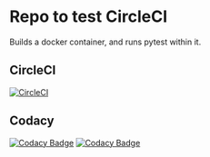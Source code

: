 # Repo to test CircleCI
Builds a docker container, and runs pytest within it.

## CircleCI

[![CircleCI](https://circleci.com/gh/stevenmburns/circleci-test.svg?style=svg)](https://circleci.com/gh/stevenmburns/circleci-test)

## Codacy

[![Codacy Badge](https://api.codacy.com/project/badge/Grade/e4676c0c889a43c392967440fc7cd41f)](https://www.codacy.com/app/stevenmburns/circleci-test?utm_source=github.com&amp;utm_medium=referral&amp;utm_content=stevenmburns/circleci-test&amp;utm_campaign=Badge_Grade)
[![Codacy Badge](https://api.codacy.com/project/badge/Coverage/e4676c0c889a43c392967440fc7cd41f)](https://www.codacy.com/app/stevenmburns/circleci-test?utm_source=github.com&amp;utm_medium=referral&amp;utm_content=stevenmburns/circleci-test&amp;utm_campaign=Badge_Coverage)
